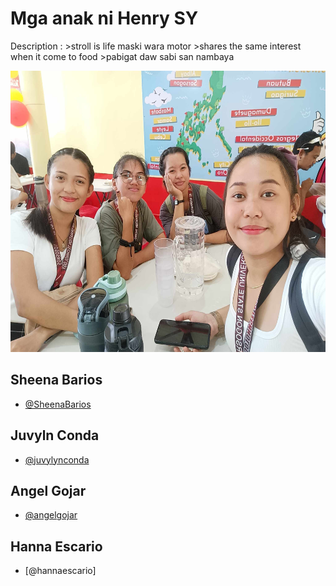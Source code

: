 # Mga anak ni Henry SY
Description : >stroll is life maski wara motor >shares the same interest when it come to food >pabigat daw sabi san nambaya

<p text-align="center">
<img src="bebegurl.jpg" width=600 height=450>
</p>


## Sheena Barios

- [@SheenaBarios](https://github.com/SheenaBarios)

## Juvyln Conda
- [@juvylynconda](https://github.com/juvylynconda)

## Angel Gojar
- [@angelgojar](https://github.com/angelgojar)

## Hanna Escario
- [@hannaescario]